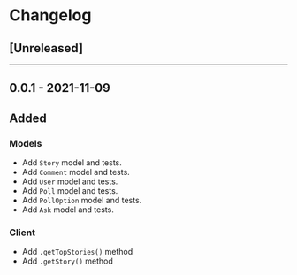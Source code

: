 # Changelog

## [Unreleased]

---

## 0.0.1 - 2021-11-09

## Added

### Models

- Add `Story` model and tests.
- Add `Comment` model and tests.
- Add `User` model and tests.
- Add `Poll` model and tests.
- Add `PollOption` model and tests.
- Add `Ask` model and tests.

### Client

- Add `.getTopStories()` method
- Add `.getStory()` method



